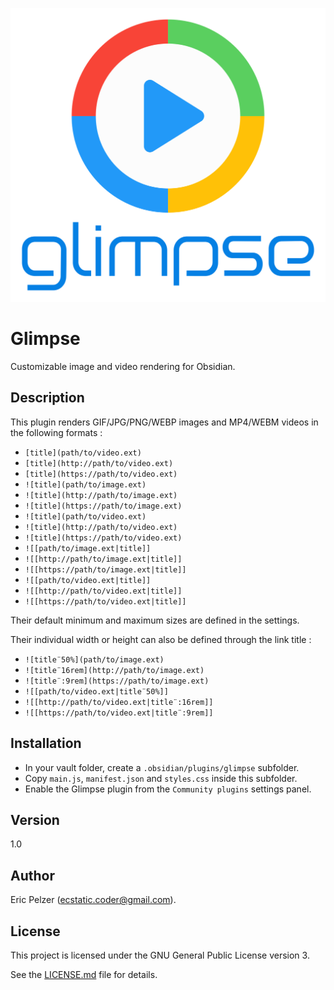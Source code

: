 ![](https://github.com/senselogic/GLIMPSE/blob/master/LOGO/glimpse.png)

# Glimpse

Customizable image and video rendering for Obsidian.

## Description

This plugin renders GIF/JPG/PNG/WEBP images and MP4/WEBM videos in the following formats :

*   `[title](path/to/video.ext)`
*   `[title](http://path/to/video.ext)`
*   `[title](https://path/to/video.ext)`
*   `![title](path/to/image.ext)`
*   `![title](http://path/to/image.ext)`
*   `![title](https://path/to/image.ext)`
*   `![title](path/to/video.ext)`
*   `![title](http://path/to/video.ext)`
*   `![title](https://path/to/video.ext)`
*   `![[path/to/image.ext|title]]`
*   `![[http://path/to/image.ext|title]]`
*   `![[https://path/to/image.ext|title]]`
*   `![[path/to/video.ext|title]]`
*   `![[http://path/to/video.ext|title]]`
*   `![[https://path/to/video.ext|title]]`

Their default minimum and maximum sizes are defined in the settings.

Their individual width or height can also be defined through the link title :

*   `![title¨50%](path/to/image.ext)`
*   `![title¨16rem](http://path/to/image.ext)`
*   `![title¨:9rem](https://path/to/image.ext)`
*   `![[path/to/video.ext|title¨50%]]`
*   `![[http://path/to/video.ext|title¨:16rem]]`
*   `![[https://path/to/video.ext|title¨:9rem]]`

## Installation

*   In your vault folder, create a `.obsidian/plugins/glimpse` subfolder.
*   Copy `main.js`, `manifest.json` and `styles.css` inside this subfolder.
*   Enable the Glimpse plugin from the `Community plugins` settings panel.

## Version

1.0

## Author

Eric Pelzer (ecstatic.coder@gmail.com).

## License

This project is licensed under the GNU General Public License version 3.

See the [LICENSE.md](LICENSE.md) file for details.

